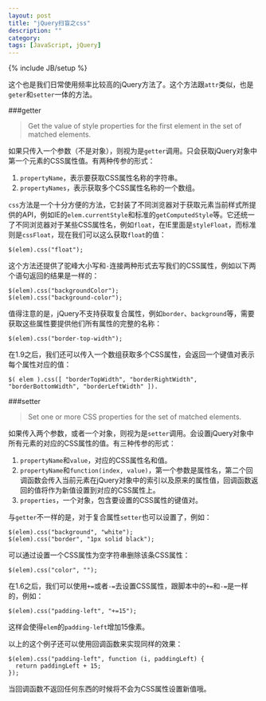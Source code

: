 ```yaml
---
layout: post
title: "jQuery扫盲之css"
description: ""
category: 
tags: [JavaScript, jQuery]
---
```

{% include JB/setup %}

这个也是我们日常使用频率比较高的jQuery方法了。这个方法跟`attr`类似，也是`geter`和`setter`一体的方法。

###getter

> Get the value of style properties for the first element in the set of matched elements.

如果只传入一个参数（不是对象），则视为是`getter`调用。只会获取jQuery对象中第一个元素的CSS属性值。有两种传参的形式：

1. `propertyName`，表示要获取CSS属性名称的字符串。
2. `propertyNames`，表示获取多个CSS属性名称的一个数组。

`css`方法是一个十分方便的方法，它封装了不同浏览器对于获取元素当前样式所提供的API，例如IE的`elem.currentStyle`和标准的`getComputedStyle`等。它还统一了不同浏览器对于某些CSS属性名，例如`float`，在IE里面是`styleFloat`，而标准则是`cssFloat`，现在我们可以这么获取`float`的值：

    $(elem).css("float");

这个方法还提供了驼峰大小写和`-`连接两种形式去写我们的CSS属性，例如以下两个语句返回的结果是一样的：

    $(elem).css("backgroundColor");
    $(elem).css("background-color");

值得注意的是，jQuery不支持获取复合属性，例如`border`、`background`等，需要获取这些属性要提供他们所有属性的完整的名称：

    $(elem).css("border-top-width");

在1.9之后，我们还可以传入一个数组获取多个CSS属性，会返回一个键值对表示每个属性对应的值：

    $( elem ).css([ "borderTopWidth", "borderRightWidth", "borderBottomWidth", "borderLeftWidth" ]).

###setter

> Set one or more CSS properties for the set of matched elements.

如果传入两个参数，或者一个对象，则视为是`setter`调用。会设置jQuery对象中所有元素的对应的CSS属性的值。有三种传参的形式：

1. `propertyName`和`value`，对应的CSS属性名和值。
2. `propertyName`和`function(index, value)`，第一个参数是属性名，第二个回调函数会传入当前元素在jQuery对象中的索引以及原来的属性值，回调函数返回的值将作为新值设置到对应的CSS属性上。
3. `properties`，一个对象，包含要设置的CSS属性的键值对。

与`getter`不一样的是，对于复合属性`setter`也可以设置了，例如：

    $(elem).css("background", "white");
    $(elem).css("border", "1px solid black");

可以通过设置一个CSS属性为空字符串删除该条CSS属性：

    $(elem).css("color", "");

在1.6之后，我们可以使用`+=`或者`-=`去设置CSS属性，跟脚本中的`+=`和`-=`是一样的，例如：

    $(elem).css("padding-left", "+=15");

这样会使得`elem`的`padding-left`增加15像素。

以上的这个例子还可以使用回调函数来实现同样的效果：

    $(elem).css("padding-left", function (i, paddingLeft) {
      return paddingLeft + 15;
    });

当回调函数不返回任何东西的时候将不会为CSS属性设置新值哦。
